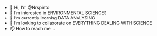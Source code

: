 - 👋 Hi, I’m @Nrspinto
- 👀 I’m interested in ENVIRONMENTAL SCIENCES
- 🌱 I’m currently learning DATA ANALYSING
- 💞️ I’m looking to collaborate on EVERYTHING DEALING WITH SCIENCE
- 📫 How to reach me ...

<!---
Nrspinto/Nrspinto is a ✨ special ✨ repository because its `README.md` (this file) appears on your GitHub profile.
You can click the Preview link to take a look at your changes.
--->
